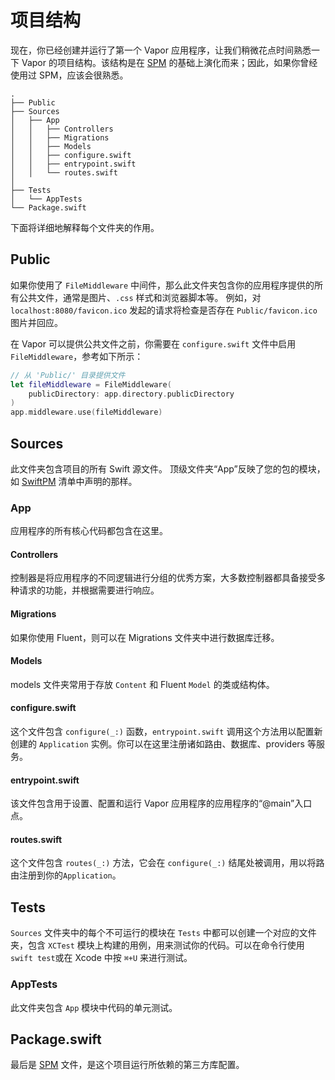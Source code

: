 # 项目结构

现在，你已经创建并运行了第一个 Vapor 应用程序，让我们稍微花点时间熟悉一下 Vapor 的项目结构。该结构是在 [SPM](spm.zh.md) 的基础上演化而来；因此，如果你曾经使用过 SPM，应该会很熟悉。


```
.
├── Public
├── Sources
│   ├── App
│   │   ├── Controllers
│   │   ├── Migrations
│   │   ├── Models
│   │   ├── configure.swift 
│   │   ├── entrypoint.swift
│   │   └── routes.swift
│       
├── Tests
│   └── AppTests
└── Package.swift
```

下面将详细地解释每个文件夹的作用。

## Public

如果你使用了 `FileMiddleware` 中间件，那么此文件夹包含你的应用程序提供的所有公共文件，通常是图片、`.css` 样式和浏览器脚本等。 例如，对 `localhost:8080/favicon.ico` 发起的请求将检查是否存在 `Public/favicon.ico` 图片并回应。

在 Vapor 可以提供公共文件之前，你需要在 `configure.swift` 文件中启用`FileMiddleware`，参考如下所示：

```swift
// 从 'Public/' 目录提供文件
let fileMiddleware = FileMiddleware(
    publicDirectory: app.directory.publicDirectory
)
app.middleware.use(fileMiddleware)
```

## Sources

此文件夹包含项目的所有 Swift 源文件。 顶级文件夹“App”反映了您的包的模块，如 [SwiftPM](spm.md) 清单中声明的那样。

### App

应用程序的所有核心代码都包含在这里。

#### Controllers

控制器是将应用程序的不同逻辑进行分组的优秀方案，大多数控制器都具备接受多种请求的功能，并根据需要进行响应。

#### Migrations

如果你使用 Fluent，则可以在 Migrations 文件夹中进行数据库迁移。

#### Models

models 文件夹常用于存放 `Content` 和 Fluent `Model` 的类或结构体。

#### configure.swift

这个文件包含 `configure(_:)` 函数，`entrypoint.swift` 调用这个方法用以配置新创建的 `Application` 实例。你可以在这里注册诸如路由、数据库、providers 等服务。

#### entrypoint.swift

该文件包含用于设置、配置和运行 Vapor 应用程序的应用程序的“@main”入口点。

#### routes.swift

这个文件包含 `routes(_:)` 方法，它会在 `configure(_:)` 结尾处被调用，用以将路由注册到你的`Application`。

## Tests

`Sources` 文件夹中的每个不可运行的模块在 `Tests` 中都可以创建一个对应的文件夹，包含 `XCTest` 模块上构建的用例，用来测试你的代码。可以在命令行使用 `swift test`或在 Xcode 中按 `⌘+U` 来进行测试。

### AppTests

此文件夹包含 `App` 模块中代码的单元测试。

## Package.swift

最后是 [SPM](spm.zh.md) 文件，是这个项目运行所依赖的第三方库配置。


